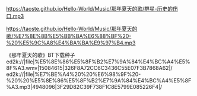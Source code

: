 
https://taoste.github.io/Hello-World/Music/那年夏天的歌/群星-历史的伤口.mp3

https://taoste.github.io/Hello-World/Music/那年夏天的歌/%E7%8E%8B%E5%BB%BA%E6%88%BF%20-%20%E5%9C%A8%E4%BA%BA%E9%97%B4.mp3


《那年夏天的歌》BT下载种子
ed2k://|file|%E5%8E%86%E5%8F%B2%E7%9A%84%E4%BC%A4%E5%8F%A3.wmv|15084615|326F8A72CC6C3436C55E07F3B7868A62|/
ed2k://|file|%E7%BE%A4%20%20%E6%98%9F%20-%20%20%E5%8E%86%E5%8F%B2%E7%9A%84%E4%BC%A4%E5%8F%A3.mp3|4948096|3F29D82C39F738F1C8E5799E085226F4|/

